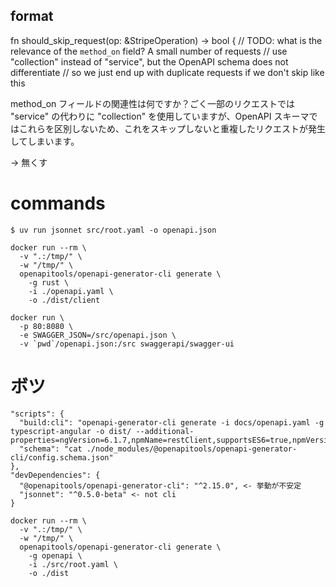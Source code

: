 ## format

fn should_skip_request(op: &StripeOperation) -> bool {
// TODO: what is the relevance of the `method_on` field? A small number of requests
// use "collection" instead of "service", but the OpenAPI schema does not differentiate
// so we just end up with duplicate requests if we don't skip like this

method_on フィールドの関連性は何ですか？ごく一部のリクエストでは "service" の代わりに "collection" を使用していますが、OpenAPI スキーマではこれらを区別しないため、これをスキップしないと重複したリクエストが発生してしまいます。

-> 無くす



# commands

```
$ uv run jsonnet src/root.yaml -o openapi.json

docker run --rm \
  -v ".:/tmp/" \
  -w "/tmp/" \
  openapitools/openapi-generator-cli generate \
    -g rust \
    -i ./openapi.yaml \
    -o ./dist/client

docker run \
  -p 80:8080 \
  -e SWAGGER_JSON=/src/openapi.json \
  -v `pwd`/openapi.json:/src swaggerapi/swagger-ui
```

# ボツ

```
"scripts": {
  "build:cli": "openapi-generator-cli generate -i docs/openapi.yaml -g typescript-angular -o dist/ --additional-properties=ngVersion=6.1.7,npmName=restClient,supportsES6=true,npmVersion=6.9.0,withInterfaces=true",
  "schema": "cat ./node_modules/@openapitools/openapi-generator-cli/config.schema.json"
},
"devDependencies": {
  "@openapitools/openapi-generator-cli": "^2.15.0", <- 挙動が不安定
  "jsonnet": "^0.5.0-beta" <- not cli
}
```

```
docker run --rm \
  -v ".:/tmp/" \
  -w "/tmp/" \
  openapitools/openapi-generator-cli generate \
    -g openapi \
    -i ./src/root.yaml \
    -o ./dist
```
